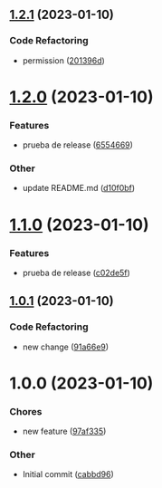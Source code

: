 ## [1.2.1](https://github.com/alejandraRamos/semver/compare/v1.2.0...v1.2.1) (2023-01-10)

### Code Refactoring

- permission ([201396d](https://github.com/alejandraRamos/semver/commit/201396d9d1acca70777fff67467be56601df0321))

# [1.2.0](https://github.com/alejandraRamos/semver/compare/v1.1.0...v1.2.0) (2023-01-10)

### Features

- prueba de release ([6554669](https://github.com/alejandraRamos/semver/commit/6554669af647a4766f29a5de6c3109c7997e24ac))

### Other

- update README.md ([d10f0bf](https://github.com/alejandraRamos/semver/commit/d10f0bf1e76c7216955fa9e741b86f6c3f48cbbc))

# [1.1.0](https://github.com/alejandraRamos/semver/compare/v1.0.1...v1.1.0) (2023-01-10)

### Features

- prueba de release ([c02de5f](https://github.com/alejandraRamos/semver/commit/c02de5f2c41965ac8737a34cb2fe578867e68121))

## [1.0.1](https://github.com/alejandraRamos/semver/compare/v1.0.0...v1.0.1) (2023-01-10)

### Code Refactoring

- new change ([91a66e9](https://github.com/alejandraRamos/semver/commit/91a66e9737c54c0375ad10092bbe02c511008f40))

# 1.0.0 (2023-01-10)

### Chores

- new feature ([97af335](https://github.com/alejandraRamos/semver/commit/97af335da65e4a622e566809dea8d5577bb280f6))

### Other

- Initial commit ([cabbd96](https://github.com/alejandraRamos/semver/commit/cabbd962c9d6ebaa21addadd8e083839fe249d40))
